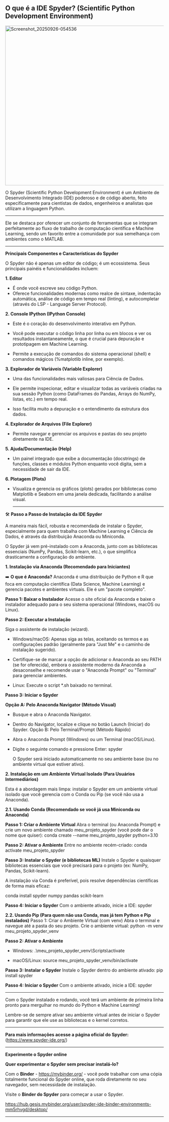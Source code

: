 ## O que é a IDE Spyder? (Scientific Python Development Environment)

<img width="909" height="508" alt="Screenshot_20250926-054536" src="https://github.com/user-attachments/assets/ef58c83c-9671-4047-baec-15fcec5a38f5" />


O Spyder (Scientific Python Development Environment) é um Ambiente de Desenvolvimento Integrado (IDE) poderoso e de código aberto, feito especificamente para cientistas de dados, engenheiros e analistas que utilizam a linguagem Python.

---

Ele se destaca por oferecer um conjunto de ferramentas que se integram perfeitamente ao fluxo de trabalho de computação científica e Machine Learning, sendo um favorito entre a comunidade por sua semelhança com ambientes como o MATLAB.

---


**Principais Componentes e Características do Spyder**

O Spyder não é apenas um editor de código; é um ecossistema. Seus principais painéis e funcionalidades incluem:

**1. Editor**
 * É onde você escreve seu código Python.
 * Oferece funcionalidades modernas como realce de sintaxe, indentação automática, análise de código em tempo real (linting), e autocompletar (através do LSP - Language Server Protocol).

   
**2. Console IPython (IPython Console)**
 * Este é o coração do desenvolvimento interativo em Python.
   
 * Você pode executar o código linha por linha ou em blocos e ver os resultados instantaneamente, o que é crucial para depuração e prototipagem em Machine Learning.
 
 * Permite a execução de comandos do sistema operacional (shell) e comandos mágicos (%matplotlib inline, por exemplo).

**3. Explorador de Variáveis (Variable Explorer)**
 
 * Uma das funcionalidades mais valiosas para Ciência de Dados.

 * Ele permite inspecionar, editar e visualizar todas as variáveis criadas na sua sessão Python (como DataFrames do Pandas, Arrays do NumPy, listas, etc.) em tempo real.

 * Isso facilita muito a depuração e o entendimento da estrutura dos dados.

**4. Explorador de Arquivos (File Explorer)**

 * Permite navegar e gerenciar os arquivos e pastas do seu projeto diretamente na IDE.

**5. Ajuda/Documentação (Help)**

 * Um painel integrado que exibe a documentação (docstrings) de funções, classes e módulos Python enquanto você digita, sem a necessidade de sair da IDE.

**6. Plotagem (Plots)**
 * Visualiza e gerencia os gráficos (plots) gerados por bibliotecas como Matplotlib e Seaborn em uma janela dedicada, facilitando a análise visual.

   ---
   

🛠️ **Passo a Passo de Instalação da IDE Spyder**

A maneira mais fácil, robusta e recomendada de instalar o Spyder, especialmente para quem trabalha com Machine Learning e Ciência de Dados, é através da distribuição Anaconda ou Miniconda.

O Spyder já vem pré-instalado com a Anaconda, junto com as bibliotecas essenciais (NumPy, Pandas, Scikit-learn, etc.), o que simplifica drasticamente a configuração do ambiente.

**1. Instalação via Anaconda (Recomendado para Iniciantes)**

➡️ **O que é Anaconda?**
Anaconda é uma distribuição de Python e R que foca em computação científica (Data Science, Machine Learning) e gerencia pacotes e ambientes virtuais. Ele é um "pacote completo".

**Passo 1: Baixar o Instalador**
Acesse o site oficial da Anaconda e baixe o instalador adequado para o seu sistema operacional (Windows, macOS ou Linux).

**Passo 2: Executar a Instalação**

Siga o assistente de instalação (wizard).
 * Windows/macOS: Apenas siga as telas, aceitando os termos e as configurações padrão (geralmente para "Just Me" e o caminho de instalação sugerido).
 
 * Certifique-se de marcar a opção de adicionar o Anaconda ao seu PATH (se for oferecida), embora o assistente moderno da Anaconda a desaconselhe e recomende usar o "Anaconda Prompt" ou "Terminal" para gerenciar ambientes.
   
 * Linux: Execute o script *.sh baixado no terminal.
   
**Passo 3: Iniciar o Spyder**

**Opção A: Pelo Anaconda Navigator (Método Visual)**

 * Busque e abra o Anaconda Navigator.

 * Dentro do Navigator, localize e clique no botão Launch (Iniciar) do Spyder.
Opção B: Pelo Terminal/Prompt (Método Rápido)

 * Abra o Anaconda Prompt (Windows) ou um Terminal (macOS/Linux).

 * Digite o seguinte comando e pressione Enter:
   spyder

   O Spyder será iniciado automaticamente no seu ambiente base (ou no ambiente virtual que estiver ativo).
   
**2. Instalação em um Ambiente Virtual Isolado (Para Usuários Intermediários)**
   
Esta é a abordagem mais limpa: instalar o Spyder em um ambiente virtual isolado que você gerencia com o Conda ou Pip (se você não usa a Anaconda).

**2.1. Usando Conda (Recomendado se você já usa Miniconda ou Anaconda)**

**Passo 1: Criar o Ambiente Virtual**
Abra o terminal (ou Anaconda Prompt) e crie um novo ambiente chamado meu_projeto_spyder (você pode dar o nome que quiser):
conda create --name meu_projeto_spyder python=3.10

**Passo 2: Ativar o Ambiente**
Entre no ambiente recém-criado:
conda activate meu_projeto_spyder

**Passo 3: Instalar o Spyder (e bibliotecas ML)**
Instale o Spyder e quaisquer bibliotecas essenciais que você precisará para o projeto (ex: NumPy, Pandas, Scikit-learn). 

A instalação via Conda é preferível, pois resolve dependências científicas de forma mais eficaz:

conda install spyder numpy pandas scikit-learn

**Passo 4: Iniciar o Spyder**
Com o ambiente ativado, inicie a IDE:
spyder

**2.2. Usando Pip (Para quem não usa Conda, mas já tem Python e Pip instalados)**
Passo 1: Criar o Ambiente Virtual (com venv)
Abra o terminal e navegue até a pasta do seu projeto. Crie o ambiente virtual:
python -m venv meu_projeto_spyder_venv

**Passo 2: Ativar o Ambiente**
 * Windows:
   .\meu_projeto_spyder_venv\Scripts\activate

 * macOS/Linux:
   source meu_projeto_spyder_venv/bin/activate

**Passo 3: Instalar o Spyder**
Instale o Spyder dentro do ambiente ativado:
pip install spyder

**Passo 4: Iniciar o Spyder**
Com o ambiente ativado, inicie a IDE:
spyder

---

Com o Spyder instalado e rodando, você terá um ambiente de primeira linha pronto para mergulhar no mundo do Python e Machine Learning! 

Lembre-se de sempre ativar seu ambiente virtual antes de iniciar o Spyder para garantir que ele use as bibliotecas e o kernel corretos.

---

**Para mais informações acesse a página oficial do Spyder:** 
(https://www.spyder-ide.org/) 

---


**Experimente o Spyder online**

**Quer experimentar o Spyder sem precisar instalá-lo?**

 Com ​​o **Binder** -   https://mybinder.org/ -   você pode trabalhar com uma cópia totalmente funcional do Spyder online, que roda diretamente no seu navegador, sem necessidade de instalação. 

Visite o **Binder do Spyder** para começar a usar o Spyder.

https://hub.gesis.mybinder.org/user/spyder-ide-binder-environments-mm5rhvgd/desktop/





---

